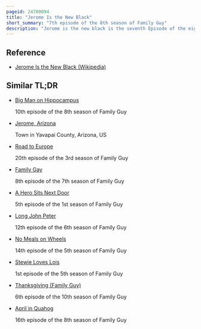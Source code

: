 ```yaml
---
pageid: 24700094
title: "Jerome Is the New Black"
short_summary: "7th episode of the 8th season of Family Guy"
description: "Jerome is the new black is the seventh Episode of the eighth Season of the Family Guy animated Comedy Series. It originally aired on Fox in the united States on november 22 2009. The Episode follows Peter Joe and Quagmire on a Search for a new Friend in the Absence of Cleveland. The Group eventually decides jerome a hip-bar Patron a Choice Peter later regrets when he eventually finds out that Jerome and Lois had been dating. While brian Attempts to find the Source of Quagmire's personal Dislike of him only to become upset once quagmire Scolds him during a Dinner Date."
---
```


## Reference

- [Jerome Is the New Black (Wikipedia)](https://en.wikipedia.org/?curid=24700094)

## Similar TL;DR

- [Big Man on Hippocampus](/tldr/en/big-man-on-hippocampus)

  10th episode of the 8th season of Family Guy

- [Jerome, Arizona](/tldr/en/jerome-arizona)

  Town in Yavapai County, Arizona, US

- [Road to Europe](/tldr/en/road-to-europe)

  20th episode of the 3rd season of Family Guy

- [Family Gay](/tldr/en/family-gay)

  8th episode of the 7th season of Family Guy

- [A Hero Sits Next Door](/tldr/en/a-hero-sits-next-door)

  5th episode of the 1st season of Family Guy

- [Long John Peter](/tldr/en/long-john-peter)

  12th episode of the 6th season of Family Guy

- [No Meals on Wheels](/tldr/en/no-meals-on-wheels)

  14th episode of the 5th season of Family Guy

- [Stewie Loves Lois](/tldr/en/stewie-loves-lois)

  1st episode of the 5th season of Family Guy

- [Thanksgiving (Family Guy)](/tldr/en/thanksgiving-family-guy)

  6th episode of the 10th season of Family Guy

- [April in Quahog](/tldr/en/april-in-quahog)

  16th episode of the 8th season of Family Guy
